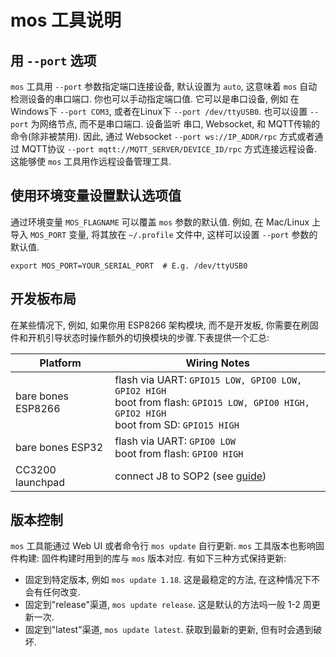 # mos 工具说明

## 用 `--port` 选项

`mos` 工具用 `--port` 参数指定端口连接设备, 默认设置为 `auto`, 这意味着 `mos` 自动检测设备的串口端口. 你也可以手动指定端口值. 它可以是串口设备, 例如 在Windows下 `--port COM3`, 或者在Linux下 `--port /dev/ttyUSB0`.
也可以设置 `--port` 为网络节点, 而不是串口端口. 设备监听 串口, Websocket, 和 MQTT传输的命令(除非被禁用). 因此, 通过 Websocket `--port ws://IP_ADDR/rpc` 方式或者通过 MQTT协议 `--port mqtt://MQTT_SERVER/DEVICE_ID/rpc` 方式连接远程设备. 这能够使 `mos` 工具用作远程设备管理工具.

## 使用环境变量设置默认选项值

通过环境变量 `MOS_FLAGNAME` 可以覆盖 `mos` 参数的默认值. 例如, 在 Mac/Linux 上导入 `MOS_PORT` 变量, 将其放在 `~/.profile` 文件中, 这样可以设置 `--port` 参数的默认值.

```
export MOS_PORT=YOUR_SERIAL_PORT  # E.g. /dev/ttyUSB0
```

## 开发板布局

在某些情况下, 例如, 如果你用 ESP8266 架构模块, 而不是开发板, 你需要在刷固件和开机引导状态时操作额外的切换模块的步骤.下表提供一个汇总:

| Platform           | Wiring Notes                                           |
| ------------------ |--------------------------------------------------------|
| bare bones ESP8266 |  flash via UART:  `GPIO15 LOW, GPIO0 LOW, GPIO2 HIGH`<br> boot from flash: `GPIO15 LOW, GPIO0 HIGH, GPIO2 HIGH`<br> boot from SD: `GPIO15 HIGH` |
| bare bones ESP32 |  flash via UART:  `GPIO0 LOW`<br> boot from flash: `GPIO0 HIGH`|
| CC3200 launchpad   | connect J8 to SOP2 (see [guide](http://energia.nu/cc3200guide/))  |

## 版本控制

`mos` 工具能通过 Web UI 或者命令行 `mos update` 自行更新. `mos` 工具版本也影响固件构建: 固件构建时用到的库与 `mos` 版本对应. 有如下三种方式保持更新:

- 固定到特定版本, 例如 `mos update 1.18`. 这是最稳定的方法, 在这种情况下不会有任何改变.
- 固定到"release"渠道, `mos update release`. 这是默认的方法吗一般 1-2 周更新一次.
- 固定到"latest"渠道, `mos update latest`. 获取到最新的更新, 但有时会遇到破坏.
